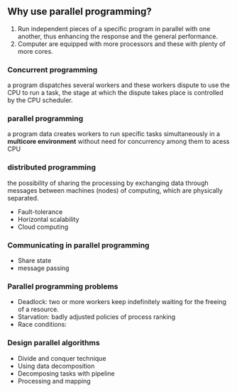 ## Why use parallel programming?
1. Run independent pieces of a specific program in parallel with one another, thus enhancing the response and the general performance.
2. Computer are equipped with more processors and these with plenty of more cores.


### Concurrent programming

a program dispatches several workers and these workers dispute to use the CPU to run a task, the stage at which the dispute takes place is controlled by the CPU scheduler.
### parallel programming
a program data creates workers to run specific tasks simultaneously in a **multicore environment** without need for concurrency among them to acess CPU

### distributed programming
the possibility of sharing the processing by exchanging data through messages between machines (nodes) of computing, which are physically separated.
* Fault-tolerance
* Horizontal scalability
* Cloud computing


### Communicating in parallel programming
* Share state
* message passing

### Parallel programming problems
* Deadlock: two or more workers keep indefinitely waiting for the freeing of a resource.
* Starvation: badly adjusted policies of process ranking
* Race conditions: 

### Design parallel algorithms
* Divide and conquer technique
* Using data decomposition
* Decomposing tasks with pipeline
* Processing and mapping
